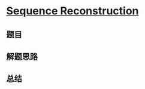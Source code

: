 # [Sequence Reconstruction](https://leetcode.com/problems/sequence-reconstruction/)

## 题目


## 解题思路


## 总结


